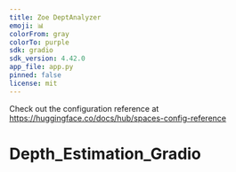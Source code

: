```yaml
---
title: Zoe DeptAnalyzer
emoji: 📊
colorFrom: gray
colorTo: purple
sdk: gradio
sdk_version: 4.42.0
app_file: app.py
pinned: false
license: mit
---
```


Check out the configuration reference at https://huggingface.co/docs/hub/spaces-config-reference
# Depth_Estimation_Gradio
